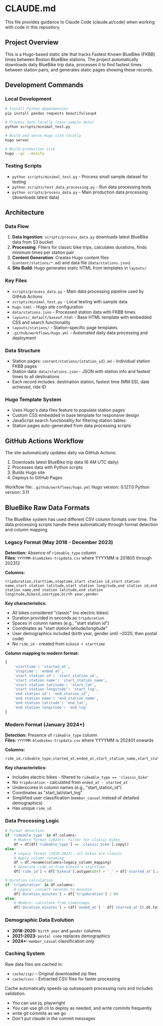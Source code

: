 # CLAUDE.md

This file provides guidance to Claude Code (claude.ai/code) when working with code in this repository.

## Project Overview

This is a Hugo-based static site that tracks Fastest Known BlueBike (FKBB) times between Boston BlueBike stations. The project automatically downloads daily BlueBike trip data, processes it to find fastest times between station pairs, and generates static pages showing these records.

## Development Commands

### Local Development
```bash
# Install Python dependencies
pip install pandas requests beautifulsoup4

# Process data locally (uses sample data)
python scripts/minimal_test.py

# Build and serve Hugo site locally
hugo server

# Build production site
hugo --gc --minify
```

### Testing Scripts
- `python scripts/minimal_test.py` - Process small sample dataset for testing
- `python scripts/test_data_processing.py` - Run data processing tests
- `python scripts/process_data.py` - Main production data processing (downloads latest data)

## Architecture

### Data Flow
1. **Data Ingestion**: `scripts/process_data.py` downloads latest BlueBike data from S3 bucket
2. **Processing**: Filters for classic bike trips, calculates durations, finds minimum times per station pair
3. **Content Generation**: Creates Hugo content files (`content/stations/*.md`) and data file (`data/stations.json`)
4. **Site Build**: Hugo generates static HTML from templates in `layouts/`

### Key Files
- `scripts/process_data.py` - Main data processing pipeline used by GitHub Actions
- `scripts/minimal_test.py` - Local testing with sample data
- `hugo.toml` - Hugo site configuration
- `data/stations.json` - Processed station data with FKBB times
- `layouts/_default/baseof.html` - Base HTML template with embedded CSS and search functionality
- `layouts/stations/` - Station-specific page templates
- `.github/workflows/hugo.yml` - Automated daily data processing and deployment

### Data Structure
- Station pages: `content/stations/{station_id}.md` - Individual station FKBB pages
- Station data: `data/stations.json` - JSON with station info and fastest times to all destinations
- Each record includes: destination station, fastest time (MM:SS), date achieved, ride ID

### Hugo Template System
- Uses Hugo's data files feature to populate station pages
- Custom CSS embedded in base template for responsive design
- JavaScript search functionality for filtering station tables
- Station pages auto-generated from data processing scripts

## GitHub Actions Workflow

The site automatically updates daily via GitHub Actions:
1. Downloads latest BlueBike trip data (6 AM UTC daily)
2. Processes data with Python scripts
3. Builds Hugo site
4. Deploys to GitHub Pages

Workflow file: `.github/workflows/hugo.yml`
Hugo version: 0.127.0
Python version: 3.11

## BlueBike Raw Data Formats

The BlueBike system has used different CSV column formats over time. The data processing scripts handle these automatically through format detection and column mapping.

### Legacy Format (May 2018 - December 2023)
**Detection:** Absence of `rideable_type` column  
**Files:** `YYYYMM-bluebikes-tripdata.csv` where YYYYMM is 201805 through 202312

**Columns:**
```
tripduration,starttime,stoptime,start station id,start station name,start station latitude,start station longitude,end station id,end station name,end station latitude,end station longitude,bikeid,usertype,birth year,gender
```

**Key characteristics:**
- All bikes considered "classic" (no electric bikes)
- Duration provided in seconds as `tripduration`
- Spaces in column names (e.g., "start station id")
- Coordinates as "start station latitude/longitude"
- User demographics included (birth year, gender until ~2020, then postal code)
- No `ride_id` - created from `bikeid + starttime`

**Column mapping to modern format:**
```python
{
    'starttime': 'started_at',
    'stoptime': 'ended_at', 
    'start station id': 'start_station_id',
    'start station name': 'start_station_name',
    'start station latitude': 'start_lat',
    'start station longitude': 'start_lng',
    'end station id': 'end_station_id',
    'end station name': 'end_station_name', 
    'end station latitude': 'end_lat',
    'end station longitude': 'end_lng'
}
```

### Modern Format (January 2024+)
**Detection:** Presence of `rideable_type` column  
**Files:** `YYYYMM-bluebikes-tripdata.csv` where YYYYMM is 202401 onwards

**Columns:**
```
ride_id,rideable_type,started_at,ended_at,start_station_name,start_station_id,end_station_name,end_station_id,start_lat,start_lng,end_lat,end_lng,member_casual
```

**Key characteristics:**
- Includes electric bikes - filtered to `rideable_type == 'classic_bike'`
- No `tripduration` - calculated from `ended_at - started_at`
- Underscores in column names (e.g., "start_station_id")
- Coordinates as "start_lat/start_lng"
- Simplified user classification (`member_casual` instead of detailed demographics)
- Has unique `ride_id`

### Data Processing Logic

```python
# Format detection
if 'rideable_type' in df.columns:
    # Modern format (2024+): filter for classic bikes
    df = df[df['rideable_type'] == 'classic_bike'].copy()
else:
    # Legacy format (2018-2023): all bikes are classic
    # Apply column renaming
    df = df.rename(columns=legacy_column_mapping)
    # Generate ride_id from bikeid + starttime
    df['ride_id'] = df['bikeid'].astype(str) + '_' + df['started_at'].astype(str)

# Duration calculation  
if 'tripduration' in df.columns:
    # Legacy: convert seconds to minutes
    df['duration_minutes'] = df['tripduration'] / 60
else:
    # Modern: calculate from timestamps
    df['duration_minutes'] = (df['ended_at'] - df['started_at']).dt.total_seconds() / 60
```

### Demographic Data Evolution

- **2018-2020:** `birth year` and `gender` columns
- **2021-2023:** `postal code` replaces demographics  
- **2024+:** `member_casual` classification only

### Caching System

Raw data files are cached in:
- `cache/zip/` - Original downloaded zip files
- `cache/csv/` - Extracted CSV files for faster processing

Cache automatically speeds up subsequent processing runs and includes validation.
- You can use jq, playwright
- You can use gh cli to deploy as needed, and write commits frequently
- write git commits as we go
- Don't put claude in the commit messages